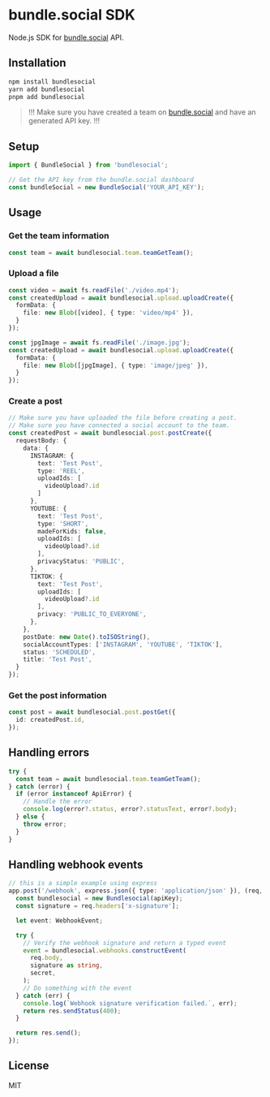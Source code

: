 # bundle.social SDK
Node.js SDK for [bundle.social](https://bundle.social) API.

## Installation

```bash
npm install bundlesocial
yarn add bundlesocial
pnpm add bundlesocial
```

> !!! Make sure you have created a team on [bundle.social](https://bundle.social) and have an generated API key. !!!

## Setup
```ts
import { BundleSocial } from 'bundlesocial';

// Get the API key from the bundle.social dashboard
const bundleSocial = new BundleSocial('YOUR_API_KEY');
```

## Usage
### Get the team information
```ts
const team = await bundlesocial.team.teamGetTeam();
```

### Upload a file
```ts
const video = await fs.readFile('./video.mp4');
const createdUpload = await bundlesocial.upload.uploadCreate({
  formData: {
    file: new Blob([video], { type: 'video/mp4' }),
  }
});

const jpgImage = await fs.readFile('./image.jpg');
const createdUpload = await bundlesocial.upload.uploadCreate({
  formData: {
    file: new Blob([jpgImage], { type: 'image/jpeg' }),
  }
});
```

### Create a post
```ts
// Make sure you have uploaded the file before creating a post.
// Make sure you have connected a social account to the team.
const createdPost = await bundlesocial.post.postCreate({
  requestBody: {
    data: {
      INSTAGRAM: {
        text: 'Test Post',
        type: 'REEL',
        uploadIds: [
          videoUpload?.id
        ]
      },
      YOUTUBE: {
        text: 'Test Post',
        type: 'SHORT',
        madeForKids: false,
        uploadIds: [
          videoUpload?.id
        ],
        privacyStatus: 'PUBLIC',
      },
      TIKTOK: {
        text: 'Test Post',
        uploadIds: [
          videoUpload?.id
        ],
        privacy: 'PUBLIC_TO_EVERYONE',
      },
    },
    postDate: new Date().toISOString(),
    socialAccountTypes: ['INSTAGRAM', 'YOUTUBE', 'TIKTOK'],
    status: 'SCHEDULED',
    title: 'Test Post',
  }
});
```

### Get the post information
```ts
const post = await bundlesocial.post.postGet({
  id: createdPost.id,
});
```

## Handling errors
```ts
try {
  const team = await bundlesocial.team.teamGetTeam();
} catch (error) {
  if (error instanceof ApiError) {
    // Handle the error
    console.log(error?.status, error?.statusText, error?.body);
  } else {
    throw error;
  }
}
```

## Handling webhook events
```ts
// this is a simple example using express
app.post('/webhook', express.json({ type: 'application/json' }), (req, res) => {
  const bundlesocial = new Bundlesocial(apiKey);
  const signature = req.headers['x-signature'];

  let event: WebhookEvent;

  try {
    // Verify the webhook signature and return a typed event
    event = bundlesocial.webhooks.constructEvent(
      req.body,
      signature as string,
      secret,
    );
    // Do something with the event
  } catch (err) {
    console.log(`Webhook signature verification failed.`, err);
    return res.sendStatus(400);
  }

  return res.send();
});
```

## License
MIT